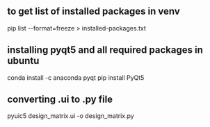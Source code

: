 ## to get list of installed packages in venv
pip list --format=freeze > installed-packages.txt

## installing pyqt5 and all required packages in ubuntu
conda install -c anaconda pyqt
pip install PyQt5

## converting .ui to .py file
pyuic5 design_matrix.ui -o design_matrix.py
